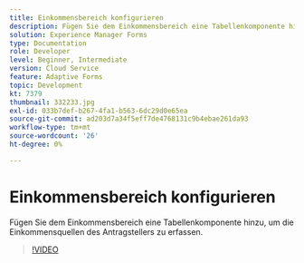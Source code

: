 ```yaml
---
title: Einkommensbereich konfigurieren
description: Fügen Sie dem Einkommensbereich eine Tabellenkomponente hinzu.
solution: Experience Manager Forms
type: Documentation
role: Developer
level: Beginner, Intermediate
version: Cloud Service
feature: Adaptive Forms
topic: Development
kt: 7379
thumbnail: 332233.jpg
exl-id: 033b7def-b267-4fa1-b563-6dc29d0e65ea
source-git-commit: ad203d7a34f5eff7de4768131c9b4ebae261da93
workflow-type: tm+mt
source-wordcount: '26'
ht-degree: 0%

---
```


# Einkommensbereich konfigurieren

Fügen Sie dem Einkommensbereich eine Tabellenkomponente hinzu, um die Einkommensquellen des Antragstellers zu erfassen.

>[!VIDEO](https://video.tv.adobe.com/v/332233?quality=12&learn=on)
